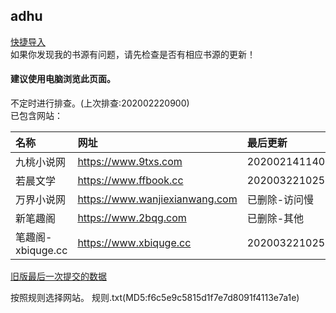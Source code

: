 ## adhu

[快捷导入](yuedu://booksource/importonline?src=https://raw.githubusercontent.com/adhu2018/001/master/qa455355for3.txt)  
如果你发现我的书源有问题，请先检查是否有相应书源的更新！

#### 建议使用电脑浏览此页面。  

不定时进行排查。(上次排查:202002220900)  
已包含网站：  

|名称|网址|最后更新|
|:-|:-|:-|
|九桃小说网|https://www.9txs.com|202002141140|
|若晨文学|https://www.ffbook.cc|202003221025|
|万界小说网|https://www.wanjiexianwang.com|已删除-访问慢|
|新笔趣阁|https://www.2bqg.com|已删除-其他|
|笔趣阁-xbiquge.cc|https://www.xbiquge.cc|202003221025|


[旧版最后一次提交的数据](https://github.com/adhu2018/adhu2018.github.io/blob/37b664efa0cd3164da112dc705ccaf75782dc8a9/test/index.md)

按照规则选择网站。
规则.txt(MD5:f6c5e9c5815d1f7e7d8091f4113e7a1e)